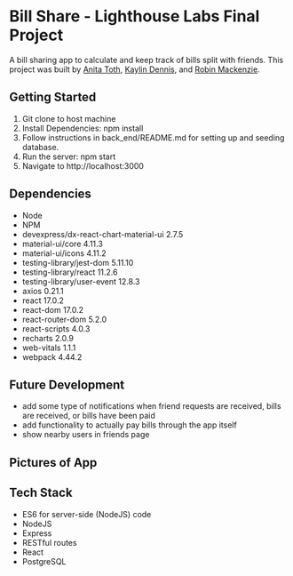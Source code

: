 # Bill Share - Lighthouse Labs Final Project

A bill sharing app to calculate and keep track of bills split with friends. This project was built by [Anita Toth](https://github.com/zorromark), [Kaylin Dennis](https://github.com/kaylinjdennis), and [Robin Mackenzie](https://github.com/suncraft).

## Getting Started

1. Git clone to host machine
2. Install Dependencies: npm install
3. Follow instructions in back_end/README.md for setting up and seeding database.
4. Run the server: npm start
5. Navigate to http://localhost:3000

## Dependencies

- Node
- NPM
- devexpress/dx-react-chart-material-ui 2.7.5
- material-ui/core 4.11.3
- material-ui/icons 4.11.2
- testing-library/jest-dom 5.11.10
- testing-library/react 11.2.6
- testing-library/user-event 12.8.3
- axios 0.21.1
- react 17.0.2
- react-dom 17.0.2
- react-router-dom 5.2.0
- react-scripts 4.0.3
- recharts 2.0.9
- web-vitals 1.1.1
- webpack 4.44.2

## Future Development

- add some type of notifications when friend requests are received, bills are received, or bills have been paid
- add functionality to actually pay bills through the app itself
- show nearby users in friends page

## Pictures of App

## Tech Stack

- ES6 for server-side (NodeJS) code
- NodeJS
- Express
- RESTful routes
- React
- PostgreSQL

